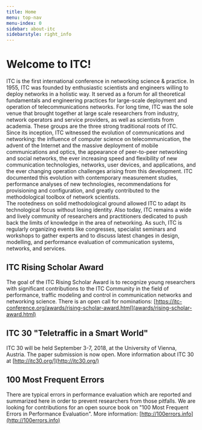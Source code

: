 ```yaml
---
title: Home
menu: top-nav
menu-index: 0
sidebar: about-itc
sidebarstyle: right_info
---
```



# Welcome to ITC!

ITC is the first international conference in networking science & practice. In 1955, ITC was founded by enthusiastic scientists and engineers willing to deploy networks in a holistic way. It served as a forum for all theoretical fundamentals and engineering practices for large-scale deployment and operation of telecommunications networks. For long time, ITC was the sole venue that brought together at large scale researchers from industry, network operators and service providers, as well as scientists from academia. These groups are the three strong traditional roots of ITC.<br/>
Since its inception, ITC witnessed the evolution of communications and networking: the influence of computer science on telecommunication, the advent of the Internet and the massive deployment of mobile communications and optics, the appearance of peer-to-peer networking and social networks, the ever increasing speed and flexibility of new communication technologies, networks, user devices, and applications, and the ever changing operation challenges arising from this development. ITC documented this evolution with contemporary measurement studies, performance analyses of new technologies, recommendations for provisioning and configuration, and greatly contributed to the methodological toolbox of network scientists.<br/>
The rootedness on solid methodological ground allowed ITC to adapt its technological focus without losing identity. Also today, ITC remains a wide and lively community of researchers and practitioners dedicated to push back the limits of knowledge in the area of networking. As such, ITC is regularly organizing events like congresses, specialist seminars and workshops to gather experts and to discuss latest changes in design, modelling, and performance evaluation of communication systems, networks, and services.


## ITC Rising Scholar Award

The goal of the ITC Rising Scholar Award  is to recognize young researchers with significant contributions to the ITC Community in the field of performance, traffic modeling and control in communication networks and networking science. There is an open call for nominations: [https://itc-conference.org/awards/rising-scholar-award.html](awards/rising-scholar-award.html)

## ITC 30 "Teletraffic in a Smart World"

ITC 30 will be held September 3-7, 2018, at the University of Vienna, Austria. The paper submission is now open. More information about ITC 30 at [http://itc30.org/](http://itc30.org/)


## 100 Most Frequent Errors

There are typical errors in performance evaluation which are reported and summarized here in order to prevent researchers from those pitfalls. We are looking for contributions for an open source book on "100 Most Frequent Errors in Performance Evaluation". More information: [http://100errors.info](http://100errors.info)
